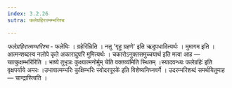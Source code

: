 ```yaml
---
index: 3.2.26
sutra: फलेग्रहिरात्मम्भरिश्च

---
```

_फलेग्रहिरात्मम्भरिश्च_ - फलेघिः । ग्रहेरिन्निति । नतु 'गृहू ग्रहणे' इति ऋदुपधादित्यर्थः । मुमागम इति । आत्मन्शब्दस्य नलोपे कृते अकारादुपरि मुमित्यर्थः । चकारोऽनुक्तसमुच्चयार्थ इति मत्वा आह —  चात्कुक्षम्भरिरिति । भाष्ये तुभृञः कुक्ष्यात्मनोर्मुम् चेति वक्तव्य॑मिति स्थितम् ।स्यादवन्ध्यः फलेग्रहिः॑ इति वृक्षपर्याये अमरः ।उभावात्मम्भरिः कुक्षिम्भरिः स्वोदरपूरके॑ इति विशेष्यनिघ्नवर्गे । उदरम्भरिशब्दं समर्थयितुमाह —  चान्द्रास्त्विति ।